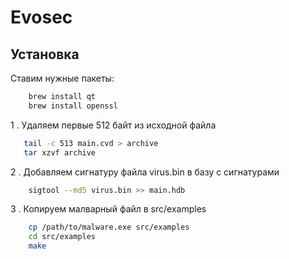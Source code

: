 # Evosec

## Установка
Ставим нужные пакеты:
```bash
    brew install qt
    brew install openssl
```

1 . Удаляем первые 512 байт из исходной файла
```bash
   tail -c 513 main.cvd > archive
   tar xzvf archive
```
2 . Добавляем сигнатуру файла virus.bin в базу с сигнатурами
```bash
    sigtool --md5 virus.bin >> main.hdb
```
3 . Копируем малварный файл в src/examples
```bash
    cp /path/to/malware.exe src/examples
    cd src/examples
    make
```

